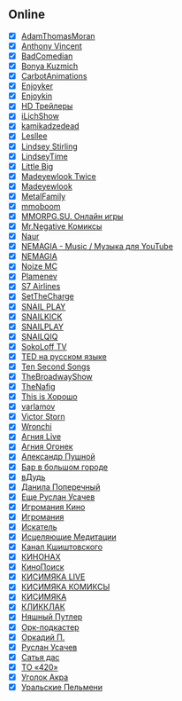 ## Online

- [x] [AdamThomasMoran](https://www.youtube.com/channel/UC-27_Szq7BtHDoC0R2U0zxA)
- [x] [Anthony Vincent](https://www.youtube.com/channel/UC5w58oJse0evWF-S1Ywli6w)
- [x] [BadComedian](https://www.youtube.com/channel/UC6cqazSR6CnVMClY0bJI0Lg)
- [x] [Bonya Kuzmich](https://www.youtube.com/channel/UCh0015DMPopo2-_1WsrKf9Q)
- [x] [CarbotAnimations](https://www.youtube.com/channel/UC1uug_uZrVmylfPVBLBvitQ)
- [x] [Enjoyker](https://www.youtube.com/channel/UCnCZFLz-8IY4eZBxJDjKHSw)
- [x] [Enjoykin](https://www.youtube.com/channel/UCIIDymHgUB6wD91-h8wlZdQ)
- [x] [HD Трейлеры](https://www.youtube.com/channel/UCZuOa_5bjoD1b6PfwzlSXng)
- [x] [iLichShow](https://www.youtube.com/channel/UCmb1mMtwPfQ5WC-bVlqdJdg)
- [x] [kamikadzedead](https://www.youtube.com/channel/UCDbsY8C1eQJ5t6KBv9ds-ag)
- [x] [Lesllee](https://www.youtube.com/channel/UCBdeLc3WC-BCVWDOpyR6zmw)
- [x] [Lindsey Stirling](https://www.youtube.com/channel/UCyC_4jvPzLiSkJkLIkA7B8g)
- [x] [LindseyTime](https://www.youtube.com/channel/UCWTD3EHR2SWV4D8WplDWFVg)
- [x] [Little Big](https://www.youtube.com/channel/UCu7TZ_ATWgjgD9IrNLdnYDA)
- [x] [Madeyewlook Twice](https://www.youtube.com/channel/UCI7w8UvDDnGn1IjyxneUqaQ)
- [x] [Madeyewlook](https://www.youtube.com/channel/UCiXoZHFowJUlDVMuRFAwVAw)
- [x] [MetalFamily](https://www.youtube.com/channel/UCdARvxgVxVzxvtyPb2CqO-w)
- [x] [mmoboom](https://www.youtube.com/channel/UCBLfY10VWpGZ42sjVFVBdLg)
- [x] [MMORPG.SU. Онлайн игры](https://www.youtube.com/channel/UCxxdTg_nqFdADGrz2eJ6hGA)
- [x] [Mr.Negative Комиксы](https://www.youtube.com/channel/UCpHqrBKK9QVnSRgDotUMiMQ)
- [x] [Naur](https://www.youtube.com/channel/UCFYaJYrGQAWuotpzTXWzucg)
- [x] [NEMAGIA - Music / Музыка для YouTube](https://www.youtube.com/channel/UCkjfcubnou2hvgCK3WVoWMQ)
- [x] [NEMAGIA](https://www.youtube.com/channel/UCGJLJ7p4jWNwWDY4j9OY8QA)
- [x] [Noize MC](https://www.youtube.com/channel/UCgzshmpXAc1T30PHQ3Yw2lw)
- [x] [Plamenev](https://www.youtube.com/channel/UCnkFafRJSVMQrbn4Yd2iXfg)
- [x] [S7 Airlines](https://www.youtube.com/channel/UCOza7SaIZzRg7sZtRcRsMTw)
- [x] [SetTheCharge](https://www.youtube.com/channel/UCVfJQD8ocuAD6sPEawZtJsg)
- [x] [SNAIL PLAY](https://www.youtube.com/channel/UCaZCzzC8SJaWz6VUSBYXtNA)
- [x] [SNAILKICK](https://www.youtube.com/channel/UCdu1AosJcTPsQYFolNHki8Q)
- [x] [SNAILPLAY](https://www.youtube.com/channel/UCaZCzzC8SJaWz6VUSBYXtNA)
- [x] [SNAILQIQ](https://www.youtube.com/channel/UC5jNfUSTix-KC7_hgmcY5UA)
- [x] [SokoLoff TV](https://www.youtube.com/channel/UCWvojFEaSodoKG7Z-ZZo96A)
- [x] [TED на русском языке](https://www.youtube.com/channel/UCkVfFOzvocgJ9srm3lc6Qsw)
- [x] [Ten Second Songs](https://www.youtube.com/channel/UCm6r_b2K5jn1JGkwDcwJXrQ)
- [x] [TheBroadwayShow](https://www.youtube.com/channel/UCfWqafyV4h6S_U_QpjT-6Ew)
- [x] [TheNafig](https://www.youtube.com/channel/UCuXYmUOJSbEH1x88WUV1aMg)
- [x] [This is Хорошо](https://www.youtube.com/channel/UCPT9_sNLoBLjH1uea7zpVIA)
- [x] [varlamov](https://www.youtube.com/channel/UC101o-vQ2iOj9vr00JUlyKw)
- [x] [Victor Storn](https://www.youtube.com/channel/UCeGFqJ2cUc3x_pYTaayGZMA)
- [x] [Wronchi](https://www.youtube.com/channel/UCH16H-DNfB0yf1Gxv5XfFEA)
- [x] [Агния Live](https://www.youtube.com/channel/UC6TcmZYJOOzhzqBs4MQUHvQ)
- [x] [Агния Огонек](https://www.youtube.com/channel/UCD8cMdbEEcdIJsVtvwm836w)
- [x] [Александр Пушной](https://www.youtube.com/channel/UCHH3KHUqDJX_CoRbqLy1zNg)
- [x] [Бар в большом городе](https://www.youtube.com/channel/UCUbJYQmp_gAQWtaZn0ddO1w)
- [x] [вДудь](https://www.youtube.com/channel/UCMCgOm8GZkHp8zJ6l7_hIuA)
- [x] [Данила Поперечный](https://www.youtube.com/channel/UCR-Hcwi27-Ee6VnGzmxE1pA)
- [x] [Еще Руслан Усачев](https://www.youtube.com/channel/UC_178WGDYraYPAc2U1FXDzg)
- [x] [Игромания Кино](https://www.youtube.com/channel/UCbaxk35aRh1DfXILkdPGukw)
- [x] [Игромания](https://www.youtube.com/channel/UC_Q1vhf7wcR_zGlc5ahAg0A)
- [x] [Искатель](https://www.youtube.com/channel/UCyDUYGC9jcx-AMP_dKGTQZA)
- [x] [Исцеляющие Медитации](https://www.youtube.com/channel/UCQ__rXROBpF6mKjCZ29ij9Q)
- [x] [Канал Кшиштовского](https://www.youtube.com/channel/UCpuOloQLINtXESATBSDAgOQ)
- [x] [КИНОНАХ](https://www.youtube.com/channel/UCCNFRc-PYX6LSC3wD8FbqIw)
- [x] [КиноПоиск](https://www.youtube.com/channel/UC4tlrTXCBw6NPZ9nCA3_s9w)
- [x] [КИСИМЯКА LIVE](https://www.youtube.com/channel/UCG_MPiI86wcRKiq5AonWG_Q)
- [x] [КИСИМЯКА КОМИКСЫ](https://www.youtube.com/channel/UCsKYY7Tt0QGytUUrBNUx_VQ)
- [x] [КИСИМЯКА](https://www.youtube.com/channel/UCIHGsEilDwDHjM36JZapXZw)
- [x] [КЛИККЛАК](https://www.youtube.com/channel/UC5sSL56GJWCi4wsMpobTrAw)
- [x] [Няшный Путлер](https://www.youtube.com/channel/UCHYmHwKmF8Gjp6_HCJ8x_sg)
- [x] [Орк-подкастер](https://www.youtube.com/channel/UCedqnsVXjFlao53mKg7mnkQ)
- [x] [Оркадий П.](https://www.youtube.com/channel/UCPZZring891k7JVnr70dlIw)
- [x] [Руслан Усачев](https://www.youtube.com/channel/UCDaIW2zPRWhzQ9Hj7a0QP1w)
- [x] [Сатья дас](https://www.youtube.com/channel/UCc_-qOw7RU61h7iY4_iremA)
- [x] [ТО «420»](https://www.youtube.com/channel/UCvNby-vCYhCZEp7gGFGNtBg)
- [x] [Уголок Акра](https://www.youtube.com/channel/UCUFl0SxF14-eZGTxhWuhM8Q)
- [x] [Уральские Пельмени](https://www.youtube.com/channel/UCq2xl8Soe_NxR9EzLmahcTA)
